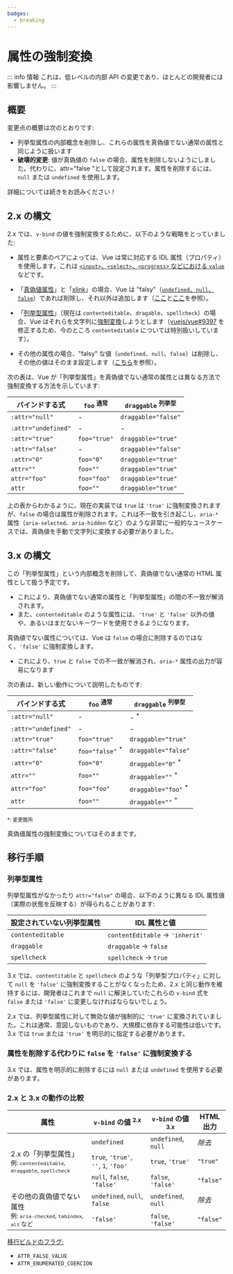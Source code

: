 ```yaml
---
badges:
  - breaking
---
```


# 属性の強制変換 <MigrationBadges :badges="$frontmatter.badges" />

::: info 情報
これは、低レベルの内部 API の変更であり、ほとんどの開発者には影響しません。
:::

## 概要

変更点の概要は次のとおりです:

- 列挙型属性の内部概念を削除し、これらの属性を真偽値でない通常の属性と同じように扱います
- **破壊的変更**: 値が真偽値の `false` の場合、属性を削除しないようにしました。代わりに、attr="false "として設定されます。属性を削除するには、`null` または `undefined` を使用します。

詳細については続きをお読みください！

## 2.x の構文

2.x では、`v-bind` の値を強制変換するために、以下のような戦略をとっていました:

- 属性と要素のペアによっては、Vue は常に対応する IDL 属性（プロパティ）を使用します。これは [`<input>`、`<select>`、`<progress>` などにおける `value`](https://github.com/vuejs/vue/blob/bad3c326a3f8b8e0d3bcf07917dc0adf97c32351/src/platforms/web/util/attrs.js#L11-L18) などです。

- 「[真偽値属性](https://github.com/vuejs/vue/blob/bad3c326a3f8b8e0d3bcf07917dc0adf97c32351/src/platforms/web/util/attrs.js#L33-L40)」と「[xlink](https://github.com/vuejs/vue/blob/bad3c326a3f8b8e0d3bcf07917dc0adf97c32351/src/platforms/web/util/attrs.js#L44-L46)」の場合、Vue は "falsy"（[`undefined`、`null`、`false`](https://github.com/vuejs/vue/blob/bad3c326a3f8b8e0d3bcf07917dc0adf97c32351/src/platforms/web/util/attrs.js#L52-L54)）であれば削除し、それ以外は追加します（[ここ](https://github.com/vuejs/vue/blob/bad3c326a3f8b8e0d3bcf07917dc0adf97c32351/src/platforms/web/runtime/modules/attrs.js#L66-L77)と[ここ](https://github.com/vuejs/vue/blob/bad3c326a3f8b8e0d3bcf07917dc0adf97c32351/src/platforms/web/runtime/modules/attrs.js#L81-L85)を参照）。

- 「[列挙型属性](https://github.com/vuejs/vue/blob/bad3c326a3f8b8e0d3bcf07917dc0adf97c32351/src/platforms/web/util/attrs.js#L20)」（現在は `contenteditable`、`dragable`、`spellcheck`）の場合、Vue はそれらを文字列に[強制変換](https://github.com/vuejs/vue/blob/bad3c326a3f8b8e0d3bcf07917dc0adf97c32351/src/platforms/web/util/attrs.js#L24-L31)しようとします（[vuejs/vue#9397](https://github.com/vuejs/vue/issues/9397) を修正するため、今のところ `contenteditable` については特別扱いしています）。

- その他の属性の場合、"falsy" な値（`undefined`、`null`、`false`）は削除し、その他の値はそのまま設定します（[こちら](https://github.com/vuejs/vue/blob/bad3c326a3f8b8e0d3bcf07917dc0adf97c32351/src/platforms/web/runtime/modules/attrs.js#L92-L113)を参照）。

次の表は、Vue が「列挙型属性」を真偽値でない通常の属性とは異なる方法で強制変換する方法を示しています:

| バインドする式  | `foo` <sup>通常</sup> | `draggable` <sup>列挙型</sup> |
| ------------------- | ----------------------- | --------------------------------- |
| `:attr="null"`      | -                       | `draggable="false"`               |
| `:attr="undefined"` | -                       | -                                 |
| `:attr="true"`      | `foo="true"`            | `draggable="true"`                |
| `:attr="false"`     | -                       | `draggable="false"`               |
| `:attr="0"`         | `foo="0"`               | `draggable="true"`                |
| `attr=""`           | `foo=""`                | `draggable="true"`                |
| `attr="foo"`        | `foo="foo"`             | `draggable="true"`                |
| `attr`              | `foo=""`                | `draggable="true"`                |

上の表からわかるように、現在の実装では `true` は `'true'` に強制変換されますが、`false` の場合は属性が削除されます。これは不一致を引き起こし、`aria-*` 属性（`aria-selected`、`aria-hidden` など）のような非常に一般的なユースケースでは、真偽値を手動で文字列に変換する必要がありました。

## 3.x の構文

この「列挙型属性」という内部概念を削除して、真偽値でない通常の HTML 属性として扱う予定です。

- これにより、真偽値でない通常の属性と「列挙型属性」の間の不一致が解消されます。
- また、`contenteditable` のような属性には、`'true'` と `'false'` 以外の値や、あるいはまだないキーワードを使用できるようになります。

真偽値でない属性については、Vue は `false` の場合に削除するのではなく、`'false'` に強制変換します。

- これにより、`true` と `false` での不一致が解消され、`aria-*` 属性の出力が容易になります

次の表は、新しい動作について説明したものです:

| バインドする式  | `foo` <sup>通常</sup>    | `draggable` <sup>列挙型</sup> |
| ------------------- | -------------------------- | --------------------------------- |
| `:attr="null"`      | -                          | - <sup>*</sup>                    |
| `:attr="undefined"` | -                          | -                                 |
| `:attr="true"`      | `foo="true"`               | `draggable="true"`                |
| `:attr="false"`     | `foo="false"` <sup>*</sup> | `draggable="false"`               |
| `:attr="0"`         | `foo="0"`                  | `draggable="0"` <sup>*</sup>      |
| `attr=""`           | `foo=""`                   | `draggable=""` <sup>*</sup>       |
| `attr="foo"`        | `foo="foo"`                | `draggable="foo"` <sup>*</sup>    |
| `attr`              | `foo=""`                   | `draggable=""` <sup>*</sup>       |

<small>*: 変更箇所</small>

真偽値属性の強制変換についてはそのままです。

## 移行手順

### 列挙型属性

列挙型属性がなかったり `attr="false"` の場合、以下のように異なる IDL 属性値（実際の状態を反映する）が得られることがあります:

| 設定されていない列挙型属性 | IDL 属性と値                     |
| ---------------------- | ------------------------------------ |
| `contenteditable`      | `contentEditable` &rarr; `'inherit'` |
| `draggable`            | `draggable` &rarr; `false`           |
| `spellcheck`           | `spellcheck` &rarr; `true`           |

3.x では、`contentitable` と `spellcheck` のような「列挙型プロパティ」に対して `null` を `'false'` に強制変換することがなくなったため、2.x と同じ動作を維持するには、開発者はこれまで `null` に解決していたこれらの `v-bind` 式を `false` または `'false'` に変更しなければならないでしょう。

2.x では、列挙型属性に対して無効な値が強制的に `'true'` に変換されていました。これは通常、意図しないものであり、大規模に依存する可能性は低いです。3.x では `true` または `'true'` を明示的に指定する必要があります。

### 属性を削除する代わりに `false` を `'false'` に強制変換する

3.x では、属性を明示的に削除するには `null` または `undefined` を使用する必要があります。

### 2.x と 3.x の動作の比較

<table>
  <thead>
    <tr>
      <th>属性</th>
      <th><code>v-bind</code> の値 <sup>2.x</sup></th>
      <th><code>v-bind</code> の値 <sup>3.x</sup></th>
      <th>HTML<br/>出力</th>
    </tr>
  </thead>
  <tbody>
    <tr>
      <td rowspan="3">2.x の「列挙型属性」<br><small>例: <code>contenteditable</code>, <code>draggable</code>, <code>spellcheck</code></small></td>
      <td><code>undefined</code></td>
      <td><code>undefined</code>, <code>null</code></td>
      <td><i>除去</i></td>
    </tr>
    <tr>
      <td>
        <code>true</code>, <code>'true'</code>, <code>''</code>, <code>1</code>,
        <code>'foo'</code>
      </td>
      <td><code>true</code>, <code>'true'</code></td>
      <td><code>"true"</code></td>
    </tr>
    <tr>
      <td><code>null</code>, <code>false</code>, <code>'false'</code></td>
      <td><code>false</code>, <code>'false'</code></td>
      <td><code>"false"</code></td>
    </tr>
    <tr>
      <td rowspan="2">その他の真偽値でない属性<br><small>例: <code>aria-checked</code>, <code>tabindex</code>, <code>alt</code> など</small></td>
      <td><code>undefined</code>, <code>null</code>, <code>false</code></td>
      <td><code>undefined</code>, <code>null</code></td>
      <td><i>除去</i></td>
    </tr>
    <tr>
      <td><code>'false'</code></td>
      <td><code>false</code>, <code>'false'</code></td>
      <td><code>"false"</code></td>
    </tr>
  </tbody>
</table>

[移行ビルドのフラグ:](../migration-build.html#compat-configuration)

- `ATTR_FALSE_VALUE`
- `ATTR_ENUMERATED_COERCION`
